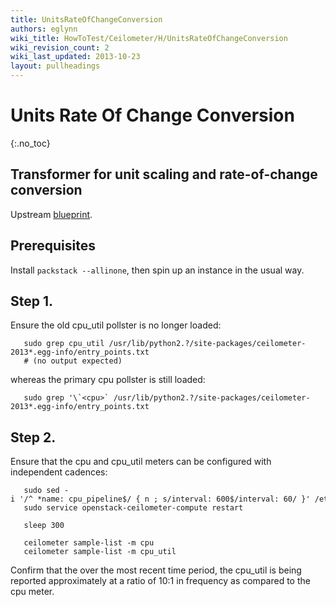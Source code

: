 ```yaml
---
title: UnitsRateOfChangeConversion
authors: eglynn
wiki_title: HowToTest/Ceilometer/H/UnitsRateOfChangeConversion
wiki_revision_count: 2
wiki_last_updated: 2013-10-23
layout: pullheadings
---
```


# Units Rate Of Change Conversion

{:.no_toc}

## Transformer for unit scaling and rate-of-change conversion

Upstream [blueprint](https://blueprints.launchpad.net/ceilometer/+spec/transformer-unit).

## Prerequisites

Install `packstack --allinone`, then spin up an instance in the usual way.

## Step 1.

Ensure the old cpu_util pollster is no longer loaded:

       sudo grep cpu_util /usr/lib/python2.?/site-packages/ceilometer-2013*.egg-info/entry_points.txt
       # (no output expected)

whereas the primary cpu pollster is still loaded:

       sudo grep '\`<cpu>` /usr/lib/python2.?/site-packages/ceilometer-2013*.egg-info/entry_points.txt

## Step 2.

Ensure that the cpu and cpu_util meters can be configured with independent cadences:

       sudo sed -i '/^ *name: cpu_pipeline$/ { n ; s/interval: 600$/interval: 60/ }' /etc/ceilometer/pipeline.yaml
       sudo service openstack-ceilometer-compute restart

       sleep 300

       ceilometer sample-list -m cpu
       ceilometer sample-list -m cpu_util

Confirm that the over the most recent time period, the cpu_util is being reported approximately at a ratio of 10:1 in frequency as compared to the cpu meter.


